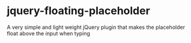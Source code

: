 jquery-floating-placeholder
===========================

A very simple and light weight jQuery plugin that makes the placeholder float above the input when typing
